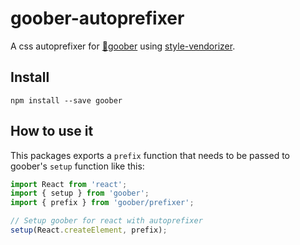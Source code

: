 # goober-autoprefixer

A css autoprefixer for [🥜goober](https://github.com/cristianbote/goober) using [style-vendorizer](https://github.com/kripod/style-vendorizer).

## Install

`npm install --save goober`

## How to use it

This packages exports a `prefix` function that needs to be passed to goober's `setup` function like this:

```jsx
import React from 'react';
import { setup } from 'goober';
import { prefix } from 'goober/prefixer';

// Setup goober for react with autoprefixer
setup(React.createElement, prefix);
```
